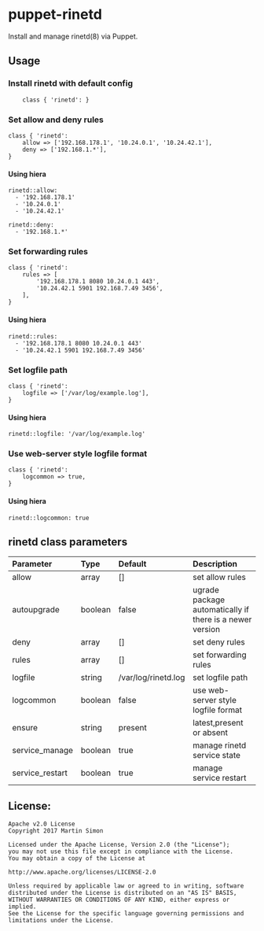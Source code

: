 # puppet-rinetd

Install and manage rinetd(8) via Puppet.

## Usage

### Install rinetd with default config

```puppet
    class { 'rinetd': }
```

### Set allow and deny rules

```puppet
class { 'rinetd':
    allow => ['192.168.178.1', '10.24.0.1', '10.24.42.1'],
    deny => ['192.168.1.*'],
}
```

#### Using hiera

```puppet
rinetd::allow:
  - '192.168.178.1'
  - '10.24.0.1'
  - '10.24.42.1'

rinetd::deny:
  - '192.168.1.*'
```

### Set forwarding rules

```puppet
class { 'rinetd':
    rules => [
        '192.168.178.1 8080 10.24.0.1 443',
        '10.24.42.1 5901 192.168.7.49 3456',
    ],
}
```

#### Using hiera

```puppet
rinetd::rules:
  - '192.168.178.1 8080 10.24.0.1 443'
  - '10.24.42.1 5901 192.168.7.49 3456'
```

### Set logfile path

```puppet
class { 'rinetd':
    logfile => ['/var/log/example.log'],
}
```

#### Using hiera

```puppet
rinetd::logfile: '/var/log/example.log'
```

### Use web-server style logfile format

```puppet
class { 'rinetd':
    logcommon => true,
}
```

#### Using hiera

```puppet
rinetd::logcommon: true
```

## rinetd class parameters

| Parameter           | Type    | Default             | Description |
| :-------------------| :------ |:------------------- | :---------- |
| allow               | array   | []                  | set allow rules |
| autoupgrade         | boolean | false               | ugrade package automatically if there is a newer version |
| deny                | array   | []                  | set deny rules |
| rules               | array   | []                  | set forwarding rules |
| logfile             | string  | /var/log/rinetd.log | set logfile path |
| logcommon           | boolean | false               | use web-server style logfile format |
| ensure              | string  | present             | latest,present or absent |
| service_manage      | boolean | true                | manage rinetd service state |
| service_restart     | boolean | true                | manage service restart |

## License:

```
Apache v2.0 License
Copyright 2017 Martin Simon

Licensed under the Apache License, Version 2.0 (the "License");
you may not use this file except in compliance with the License.
You may obtain a copy of the License at

http://www.apache.org/licenses/LICENSE-2.0

Unless required by applicable law or agreed to in writing, software
distributed under the License is distributed on an "AS IS" BASIS,
WITHOUT WARRANTIES OR CONDITIONS OF ANY KIND, either express or implied.
See the License for the specific language governing permissions and
limitations under the License.
```
